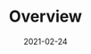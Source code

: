 ---
# Course title, summary, and position in the list.
linktitle: Thesis
weight: 3

# Page metadata.
title: Overview
date: "2021-02-24"
draft: false  # Is this a draft? true/false
toc: true  # Show table of contents? true/false
type: docs  # Do not modify.

# Add menu entry to sidebar.
# - name: Declare this menu item as a parent with ID `name`.
# - weight: Position of link in menu.
menu:
  thesis:
    name: Overview
    weight: 1
---